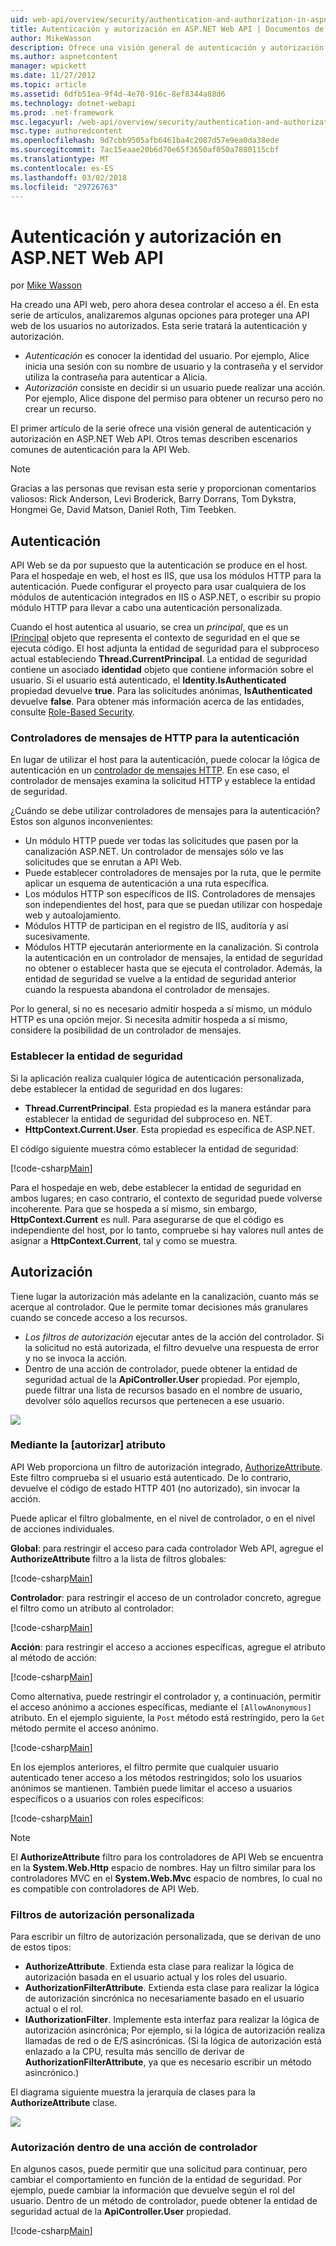 ```yaml
---
uid: web-api/overview/security/authentication-and-authorization-in-aspnet-web-api
title: Autenticación y autorización en ASP.NET Web API | Documentos de Microsoft
author: MikeWasson
description: Ofrece una visión general de autenticación y autorización en ASP.NET Web API.
ms.author: aspnetcontent
manager: wpickett
ms.date: 11/27/2012
ms.topic: article
ms.assetid: 6dfb51ea-9f4d-4e70-916c-8ef8344a88d6
ms.technology: dotnet-webapi
ms.prod: .net-framework
msc.legacyurl: /web-api/overview/security/authentication-and-authorization-in-aspnet-web-api
msc.type: authoredcontent
ms.openlocfilehash: 9d7cbb9505afb6461ba4c2087d57e9ea0da38ede
ms.sourcegitcommit: 7ac15eaae20b6d70e65f3650af050a7880115cbf
ms.translationtype: MT
ms.contentlocale: es-ES
ms.lasthandoff: 03/02/2018
ms.locfileid: "29726763"
---
```

<a name="authentication-and-authorization-in-aspnet-web-api"></a>Autenticación y autorización en ASP.NET Web API
====================
por [Mike Wasson](https://github.com/MikeWasson)

Ha creado una API web, pero ahora desea controlar el acceso a él. En esta serie de artículos, analizaremos algunas opciones para proteger una API web de los usuarios no autorizados. Esta serie tratará la autenticación y autorización.

- *Autenticación* es conocer la identidad del usuario. Por ejemplo, Alice inicia una sesión con su nombre de usuario y la contraseña y el servidor utiliza la contraseña para autenticar a Alicia.
- *Autorización* consiste en decidir si un usuario puede realizar una acción. Por ejemplo, Alice dispone del permiso para obtener un recurso pero no crear un recurso.

El primer artículo de la serie ofrece una visión general de autenticación y autorización en ASP.NET Web API. Otros temas describen escenarios comunes de autenticación para la API Web.

> [!NOTE]
> Gracias a las personas que revisan esta serie y proporcionan comentarios valiosos: Rick Anderson, Levi Broderick, Barry Dorrans, Tom Dykstra, Hongmei Ge, David Matson, Daniel Roth, Tim Teebken.


## <a name="authentication"></a>Autenticación

API Web se da por supuesto que la autenticación se produce en el host. Para el hospedaje en web, el host es IIS, que usa los módulos HTTP para la autenticación. Puede configurar el proyecto para usar cualquiera de los módulos de autenticación integrados en IIS o ASP.NET, o escribir su propio módulo HTTP para llevar a cabo una autenticación personalizada.

Cuando el host autentica al usuario, se crea un *principal*, que es un [IPrincipal](https://msdn.microsoft.com/library/System.Security.Principal.IPrincipal.aspx) objeto que representa el contexto de seguridad en el que se ejecuta código. El host adjunta la entidad de seguridad para el subproceso actual estableciendo **Thread.CurrentPrincipal**. La entidad de seguridad contiene un asociado **identidad** objeto que contiene información sobre el usuario. Si el usuario está autenticado, el **Identity.IsAuthenticated** propiedad devuelve **true**. Para las solicitudes anónimas, **IsAuthenticated** devuelve **false**. Para obtener más información acerca de las entidades, consulte [Role-Based Security](https://msdn.microsoft.com/library/shz8h065.aspx).

### <a name="http-message-handlers-for-authentication"></a>Controladores de mensajes de HTTP para la autenticación

En lugar de utilizar el host para la autenticación, puede colocar la lógica de autenticación en un [controlador de mensajes HTTP](../advanced/http-message-handlers.md). En ese caso, el controlador de mensajes examina la solicitud HTTP y establece la entidad de seguridad.

¿Cuándo se debe utilizar controladores de mensajes para la autenticación? Estos son algunos inconvenientes:

- Un módulo HTTP puede ver todas las solicitudes que pasen por la canalización ASP.NET. Un controlador de mensajes sólo ve las solicitudes que se enrutan a API Web.
- Puede establecer controladores de mensajes por la ruta, que le permite aplicar un esquema de autenticación a una ruta específica.
- Los módulos HTTP son específicos de IIS. Controladores de mensajes son independientes del host, para que se puedan utilizar con hospedaje web y autoalojamiento.
- Módulos HTTP de participan en el registro de IIS, auditoría y así sucesivamente.
- Módulos HTTP ejecutarán anteriormente en la canalización. Si controla la autenticación en un controlador de mensajes, la entidad de seguridad no obtener o establecer hasta que se ejecuta el controlador. Además, la entidad de seguridad se vuelve a la entidad de seguridad anterior cuando la respuesta abandona el controlador de mensajes.

Por lo general, si no es necesario admitir hospeda a sí mismo, un módulo HTTP es una opción mejor. Si necesita admitir hospeda a sí mismo, considere la posibilidad de un controlador de mensajes.

### <a name="setting-the-principal"></a>Establecer la entidad de seguridad

Si la aplicación realiza cualquier lógica de autenticación personalizada, debe establecer la entidad de seguridad en dos lugares:

- **Thread.CurrentPrincipal**. Esta propiedad es la manera estándar para establecer la entidad de seguridad del subproceso en. NET.
- **HttpContext.Current.User**. Esta propiedad es específica de ASP.NET.

El código siguiente muestra cómo establecer la entidad de seguridad:

[!code-csharp[Main](authentication-and-authorization-in-aspnet-web-api/samples/sample1.cs)]

Para el hospedaje en web, debe establecer la entidad de seguridad en ambos lugares; en caso contrario, el contexto de seguridad puede volverse incoherente. Para que se hospeda a sí mismo, sin embargo, **HttpContext.Current** es null. Para asegurarse de que el código es independiente del host, por lo tanto, compruebe si hay valores null antes de asignar a **HttpContext.Current**, tal y como se muestra.

## <a name="authorization"></a>Autorización

Tiene lugar la autorización más adelante en la canalización, cuanto más se acerque al controlador. Que le permite tomar decisiones más granulares cuando se concede acceso a los recursos.

- *Los filtros de autorización* ejecutar antes de la acción del controlador. Si la solicitud no está autorizada, el filtro devuelve una respuesta de error y no se invoca la acción.
- Dentro de una acción de controlador, puede obtener la entidad de seguridad actual de la **ApiController.User** propiedad. Por ejemplo, puede filtrar una lista de recursos basado en el nombre de usuario, devolver sólo aquellos recursos que pertenecen a ese usuario.

![](authentication-and-authorization-in-aspnet-web-api/_static/image1.png)

<a id="auth3"></a>
### <a name="using-the-authorize-attribute"></a>Mediante la [autorizar] atributo

API Web proporciona un filtro de autorización integrado, [AuthorizeAttribute](https://msdn.microsoft.com/library/system.web.http.authorizeattribute.aspx). Este filtro comprueba si el usuario está autenticado. De lo contrario, devuelve el código de estado HTTP 401 (no autorizado), sin invocar la acción.

Puede aplicar el filtro globalmente, en el nivel de controlador, o en el nivel de acciones individuales.

**Global**: para restringir el acceso para cada controlador Web API, agregue el **AuthorizeAttribute** filtro a la lista de filtros globales:

[!code-csharp[Main](authentication-and-authorization-in-aspnet-web-api/samples/sample2.cs)]

**Controlador**: para restringir el acceso de un controlador concreto, agregue el filtro como un atributo al controlador:

[!code-csharp[Main](authentication-and-authorization-in-aspnet-web-api/samples/sample3.cs)]

**Acción**: para restringir el acceso a acciones específicas, agregue el atributo al método de acción:

[!code-csharp[Main](authentication-and-authorization-in-aspnet-web-api/samples/sample4.cs)]

Como alternativa, puede restringir el controlador y, a continuación, permitir el acceso anónimo a acciones específicas, mediante el `[AllowAnonymous]` atributo. En el ejemplo siguiente, la `Post` método está restringido, pero la `Get` método permite el acceso anónimo.

[!code-csharp[Main](authentication-and-authorization-in-aspnet-web-api/samples/sample5.cs)]

En los ejemplos anteriores, el filtro permite que cualquier usuario autenticado tener acceso a los métodos restringidos; solo los usuarios anónimos se mantienen. También puede limitar el acceso a usuarios específicos o a usuarios con roles específicos:

[!code-csharp[Main](authentication-and-authorization-in-aspnet-web-api/samples/sample6.cs)]

> [!NOTE]
> El **AuthorizeAttribute** filtro para los controladores de API Web se encuentra en la **System.Web.Http** espacio de nombres. Hay un filtro similar para los controladores MVC en el **System.Web.Mvc** espacio de nombres, lo cual no es compatible con controladores de API Web.


### <a name="custom-authorization-filters"></a>Filtros de autorización personalizada

Para escribir un filtro de autorización personalizada, que se derivan de uno de estos tipos:

- **AuthorizeAttribute**. Extienda esta clase para realizar la lógica de autorización basada en el usuario actual y los roles del usuario.
- **AuthorizationFilterAttribute**. Extienda esta clase para realizar la lógica de autorización sincrónica no necesariamente basado en el usuario actual o el rol.
- **IAuthorizationFilter**. Implemente esta interfaz para realizar la lógica de autorización asincrónica; Por ejemplo, si la lógica de autorización realiza llamadas de red o de E/S asincrónicas. (Si la lógica de autorización está enlazado a la CPU, resulta más sencillo de derivar de **AuthorizationFilterAttribute**, ya que es necesario escribir un método asincrónico.)

El diagrama siguiente muestra la jerarquía de clases para la **AuthorizeAttribute** clase.

![](authentication-and-authorization-in-aspnet-web-api/_static/image2.png)

### <a name="authorization-inside-a-controller-action"></a>Autorización dentro de una acción de controlador

En algunos casos, puede permitir que una solicitud para continuar, pero cambiar el comportamiento en función de la entidad de seguridad. Por ejemplo, puede cambiar la información que devuelve según el rol del usuario. Dentro de un método de controlador, puede obtener la entidad de seguridad actual de la **ApiController.User** propiedad.

[!code-csharp[Main](authentication-and-authorization-in-aspnet-web-api/samples/sample7.cs)]
